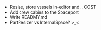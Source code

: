 * Resize, store vessels in-editor and... COST
* Add crew cabins to the Spaceport
* Write READMY.md
* PartResizer vs InternalSpace? >_<
